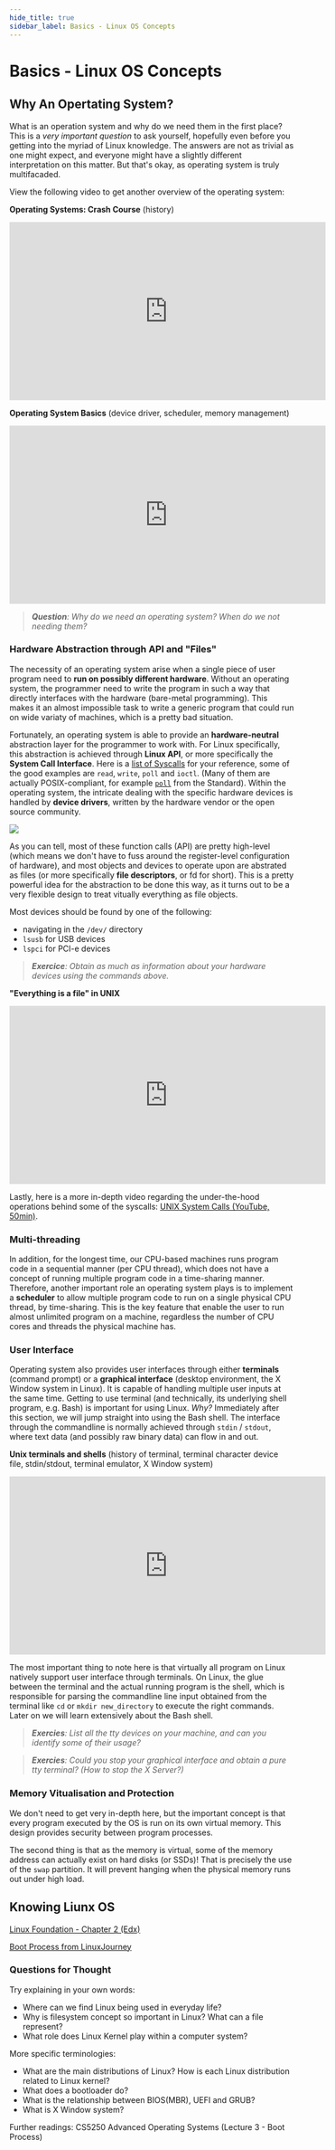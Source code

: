 ```yaml
---
hide_title: true
sidebar_label: Basics - Linux OS Concepts
---
```


# Basics - Linux OS Concepts

## Why An Opertating System?

What is an operation system and why do we need them in the first place? This is a _very important question_ to ask yourself, hopefully even before you getting into the myriad of Linux knowledge. The answers are not as trivial as one might expect, and everyone might have a slightly different interpretation on this matter. But that's okay, as operating system is truly multifacaded.

View the following video to get another overview of the operating system:

**Operating Systems: Crash Course** (history)
<iframe width="560" height="315" src="https://www.youtube.com/embed/26QPDBe-NB8" frameborder="0" allow="accelerometer; autoplay; encrypted-media; gyroscope; picture-in-picture" allowFullScreen></iframe>

**Operating System Basics** (device driver, scheduler, memory management)
<iframe width="560" height="315" src="https://www.youtube.com/embed/9GDX-IyZ_C8" frameborder="0" allow="accelerometer; autoplay; encrypted-media; gyroscope; picture-in-picture" allowFullScreen></iframe>


> _**Question**: Why do we need an operating system? When do we not needing them?_

### Hardware Abstraction through API and "Files"

The necessity of an operating system arise when a single piece of user program need to **run on possibly different hardware**. Without an operating system, the programmer need to write the program in such a way that directly interfaces with the hardware (bare-metal programming). This makes it an almost impossible task to write a generic program that could run on wide variaty of machines, which is a pretty bad situation.

Fortunately, an operating system is able to provide an **hardware-neutral** abstraction layer for the programmer to work with. For Linux specifically, this abstraction is achieved through **Linux API**, or more specifically the **System Call Interface**. Here is a [list of Syscalls](https://linuxhint.com/list_of_linux_syscalls/) for your reference, some of the good examples are `read`, `write`,   `poll` and `ioctl`. (Many of them are actually POSIX-compliant, for example [`poll`](https://pubs.opengroup.org/onlinepubs/9699919799/functions/poll.html#) from the Standard). Within the operating system, the intricate dealing with the specific hardware devices is handled by **device drivers**, written by the hardware vendor or the open source community.

![](https://upload.wikimedia.org/wikipedia/commons/thumb/4/43/Linux_API.svg/1920px-Linux_API.svg.png)

As you can tell, most of these function calls (API) are pretty high-level (which means we don't have to fuss around the register-level configuration of hardware), and most objects and devices to operate upon are abstrated as files (or more specifically **file descriptors**, or fd for short). This is a pretty powerful idea for the abstraction to be done this way, as it turns out to be a very flexible design to treat vitually everything as file objects.

Most devices should be found by one of the following:
- navigating in the `/dev/` directory
- `lsusb` for USB devices
- `lspci` for PCI-e devices

>_**Exercice**: Obtain as much as information about your hardware devices using the commands above._

**"Everything is a file" in UNIX**
<iframe width="560" height="315" src="https://www.youtube.com/embed/dDwXnB6XeiA" frameborder="0" allow="accelerometer; autoplay; encrypted-media; gyroscope; picture-in-picture" allowFullScreen></iframe>

Lastly, here is a more in-depth video regarding the under-the-hood operations behind some of the syscalls: [UNIX System Calls (YouTube, 50min)](https://www.youtube.com/watch?v=2DrjQBL5FMU).

### Multi-threading
In addition, for the longest time, our CPU-based machines runs program code in a sequential manner (per CPU thread), which does not have a concept of running multiple program code in a time-sharing manner. Therefore, another important role an operating system plays is to implement a **scheduler** to allow multiple program code to run on a single physical CPU thread, by time-sharing. This is the key feature that enable the user to run almost unlimited program on a machine, regardless the number of CPU cores and threads the physical machine has.

### User Interface
Operating system also provides user interfaces through either **terminals** (command prompt) or a **graphical interface** (desktop environment, the X Window system in Linux). It is capable of handling multiple user inputs at the same time. Getting to use terminal (and technically, its underlying shell program, e.g. Bash) is important for using Linux. _Why?_ Immediately after this section, we will jump straight into using the Bash shell. The interface through the commandline is normally achieved through `stdin` / `stdout`, where text data (and possibly raw binary data) can flow in and out.

**Unix terminals and shells** (history of terminal, terminal character device file, stdin/stdout, terminal emulator, X Window system)
<iframe width="560" height="315" src="https://www.youtube.com/embed/07Q9oqNLXB4" frameborder="0" allow="accelerometer; autoplay; encrypted-media; gyroscope; picture-in-picture" allowFullScreen></iframe>

The most important thing to note here is that virtually all program on Linux natively support user interface through terminals. On Linux, the glue between the terminal and the actual running program is the shell, which is responsible for parsing the commandline line input obtained from the terminal like `cd` or `mkdir new_directory` to execute the right commands. Later on we will learn extensively about the Bash shell.


> _**Exercies**: List all the tty devices on your machine, and can you identify some of their usage?_

> _**Exercies**: Could you stop your graphical interface and obtain a pure tty terminal? (How to stop the X Server?)_

### Memory Vitualisation and Protection

We don't need to get very in-depth here, but the important concept is that every program executed by the OS is run on its own virtual memory. This design provides security between program processes.

The second thing is that as the memory is virtual, some of the memory address can actually exist on hard disks (or SSDs)! That is precisely the use of the `swap` partition. It will prevent hanging when the physical memory runs out under high load.


## Knowing Liunx OS

[Linux Foundation - Chapter 2 (Edx)](https://courses.edx.org/courses/course-v1:LinuxFoundationX+LFS101x+1T2017/course/)

[Boot Process from LinuxJourney](https://linuxjourney.com/lesson/boot-process-overview)

### Questions for Thought 
Try explaining in your own words:
- Where can we find Linux being used in everyday life?
- Why is filesystem concept so important in Linux? What can a file represent?
- What role does Linux Kernel play within a computer system?

More specific terminologies:
- What are the main distributions of Linux? How is each Linux distribution related to Linux kernel?
- What does a bootloader do?
- What is the relationship between BIOS(MBR), UEFI and GRUB?
- What is X Window system?

Further readings: CS5250 Advanced Operating Systems (Lecture 3 - Boot Process)